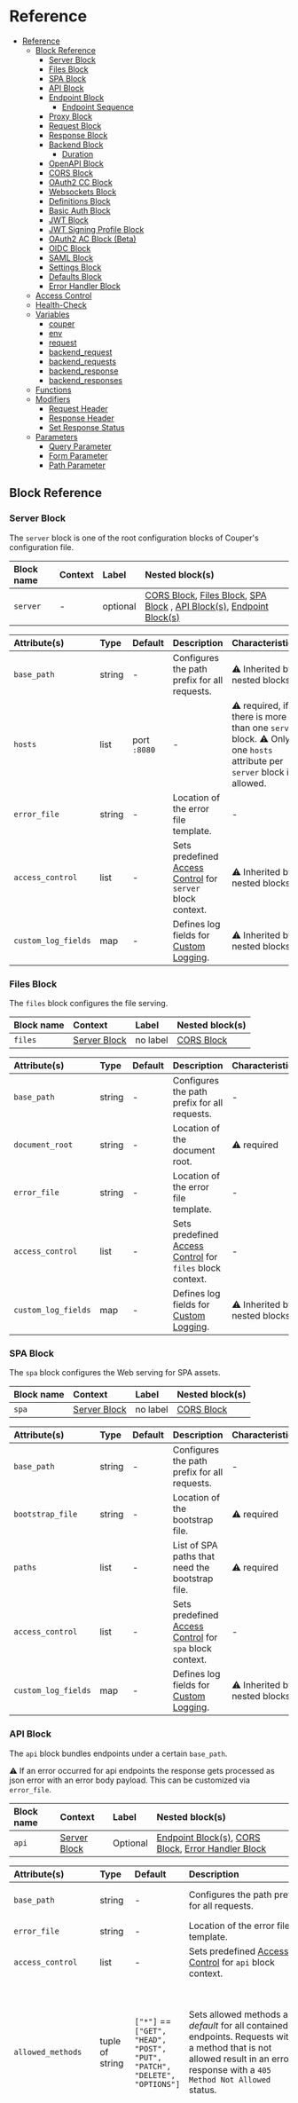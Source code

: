 # Reference

- [Reference](#reference)
  - [Block Reference](#block-reference)
    - [Server Block](#server-block)
    - [Files Block](#files-block)
    - [SPA Block](#spa-block)
    - [API Block](#api-block)
    - [Endpoint Block](#endpoint-block)
      - [Endpoint Sequence](#endpoint-sequence)
    - [Proxy Block](#proxy-block)
    - [Request Block](#request-block)
    - [Response Block](#response-block)
    - [Backend Block](#backend-block)
      - [Duration](#duration)
    - [OpenAPI Block](#openapi-block)
    - [CORS Block](#cors-block)
    - [OAuth2 CC Block](#oauth2-cc-block)
    - [Websockets Block](#websockets-block)
    - [Definitions Block](#definitions-block)
    - [Basic Auth Block](#basic-auth-block)
    - [JWT Block](#jwt-block)
    - [JWT Signing Profile Block](#jwt-signing-profile-block)
    - [OAuth2 AC Block (Beta)](#oauth2-ac-block-beta)
    - [OIDC Block](#oidc-block)
    - [SAML Block](#saml-block)
    - [Settings Block](#settings-block)
    - [Defaults Block](#defaults-block)
    - [Error Handler Block](#error-handler-block)
  - [Access Control](#access-control)
  - [Health-Check](#health-check)
  - [Variables](#variables)
    - [couper](#couper)
    - [env](#env)
    - [request](#request)
    - [backend_request](#backend_request)
    - [backend_requests](#backend_requests)
    - [backend_response](#backend_response)
    - [backend_responses](#backend_responses)
  - [Functions](#functions)
  - [Modifiers](#modifiers)
    - [Request Header](#request-header)
    - [Response Header](#response-header)
    - [Set Response Status](#set-response-status)
  - [Parameters](#parameters)
    - [Query Parameter](#query-parameter)
    - [Form Parameter](#form-parameter)
    - [Path Parameter](#path-parameter)

## Block Reference

### Server Block

The `server` block is one of the root configuration blocks of Couper's configuration file.

| Block name | Context | Label            | Nested block(s) |
| :--------- | :------ | :--------------- | :-------------- |
| `server`   | -       | optional | [CORS Block](#cors-block), [Files Block](#files-block), [SPA Block](#spa-block) , [API Block(s)](#api-block), [Endpoint Block(s)](#endpoint-block) |

| Attribute(s)     | Type   | Default      | Description | Characteristic(s) | Example |
| :--------------- | :----- | :----------- | :---------- | :---------------- | :------ |
| `base_path`      | string | -            | Configures the path prefix for all requests. | &#9888; Inherited by nested blocks. | `base_path = "/api"` |
| `hosts`          | list   | port `:8080` | - | &#9888; required, if there is more than one `server` block. &#9888; Only one `hosts` attribute per `server` block is allowed. | `hosts = ["example.com", "localhost:9090"]` |
| `error_file`     | string | -            | Location of the error file template. | - | `error_file = "./my_error_page.html"` |
| `access_control` | list   | -            | Sets predefined [Access Control](#access-control) for `server` block context. | &#9888; Inherited by nested blocks. | `access_control = ["foo"]` |
| `custom_log_fields` | map | -            | Defines log fields for [Custom Logging](LOGS.md#custom-logging). | &#9888; Inherited by nested blocks. | - |

### Files Block

The `files` block configures the file serving.

| Block name | Context                       | Label    | Nested block(s)           |
| :--------- | :---------------------------- | :------- | :------------------------ |
| `files`    | [Server Block](#server-block) | no label | [CORS Block](#cors-block) |

| Attribute(s)     | Type   | Default | Description | Characteristic(s) | Example |
| :--------------- | :----- | :------ | :---------- | :---------------- | :------ |
| `base_path`      | string | -       | Configures the path prefix for all requests. | - | `base_path = "/files"` |
| `document_root`  | string | -       | Location of the document root. | &#9888; required | `document_root = "./htdocs"` |
| `error_file`     | string | -       | Location of the error file template. | - | - |
| `access_control` | list   | -       | Sets predefined [Access Control](#access-control) for `files` block context. | - | `access_control = ["foo"]` |
| `custom_log_fields` | map | -       | Defines log fields for [Custom Logging](LOGS.md#custom-logging). | &#9888; Inherited by nested blocks. | - |

### SPA Block

The `spa` block configures the Web serving for SPA assets.

| Block name | Context                       | Label    | Nested block(s)           |
| :--------- | :---------------------------- | :------- | :------------------------ |
| `spa`      | [Server Block](#server-block) | no label | [CORS Block](#cors-block) |

| Attribute(s)     | Type   | Default | Description | Characteristic(s) | Example |
| :--------------- | :----- | :------ | :---------- | :---------------- | :------ |
| `base_path`      | string | -       | Configures the path prefix for all requests. | - | `base_path = "/assets"` |
| `bootstrap_file` | string | -       | Location of the bootstrap file. | &#9888; required | `bootstrap_file = "./htdocs/index.html"` |
| `paths`          | list   | -       | List of SPA paths that need the bootstrap file. | &#9888; required | `paths = ["/app/**"]` |
| `access_control` | list   | -       | Sets predefined [Access Control](#access-control) for `spa` block context. | - | `access_control = ["foo"]` |
| `custom_log_fields` | map | -       | Defines log fields for [Custom Logging](LOGS.md#custom-logging). | &#9888; Inherited by nested blocks. | - |

### API Block

The `api` block bundles endpoints under a certain `base_path`.

&#9888; If an error occurred for api endpoints the response gets processed
as json error with an error body payload. This can be customized via `error_file`.

|Block name|Context|Label|Nested block(s)|
| :-----------| :-----------| :-----------| :-----------|
|`api`|[Server Block](#server-block)|Optional| [Endpoint Block(s)](#endpoint-block), [CORS Block](#cors-block), [Error Handler Block](ERRORS.md#error_handler-specification) |

| Attribute(s) | Type |Default|Description|Characteristic(s)| Example|
| :------------------------------  | :--------------- | :--------------- | :--------------- | :--------------- | :--------------- |
|`base_path`|string|-|Configures the path prefix for all requests.|&#9888; Must be unique if multiple `api` blocks are defined.| `base_path = "/v1"`|
| `error_file` |string|-|Location of the error file template.|-|`error_file = "./my_error_body.json"`|
| `access_control` |list|-|Sets predefined [Access Control](#access-control) for `api` block context.|&#9888; Inherited by nested blocks.| `access_control = ["foo"]`|
| `allowed_methods` | tuple of string | `["*"]` == `["GET", "HEAD", "POST", "PUT", "PATCH", "DELETE", "OPTIONS"]` | Sets allowed methods as _default_ for all contained endpoints. Requests with a method that is not allowed result in an error response with a `405 Method Not Allowed` status. | The default value `*` can be combined with additional methods. Methods are matched case-insensitively. `Access-Control-Allow-Methods` is only sent in response to a [CORS](#cors-block) preflight request, if the method requested by `Access-Control-Request-Method` is an allowed method. | `allowed_methods = ["GET", "POST"]` or `allowed_methods = ["*", "BREW"]` |
| `beta_scope` |string or object|-|Scope value required to use this API (see [error type](ERRORS.md#error-types) `beta_insufficient_scope`).|If the value is a string, the same scope value applies to all request methods. If there are different scope values for different request methods, use an object with the request methods as keys and string values. Methods not specified in this object are not permitted (see [error type](ERRORS.md#error-types) `beta_operation_denied`). `"*"` is the key for "all other methods". A value `""` means "no (additional) scope required".| `beta_scope = "read"` or `beta_scope = { post = "write", "*" = "" }`|
| `custom_log_fields` | map | - | Defines log fields for [Custom Logging](LOGS.md#custom-logging). | &#9888; Inherited by nested blocks. | - |

### Endpoint Block

`endpoint` blocks define the entry points of Couper. The required _label_
defines the path suffix for the incoming client request. The `path` attribute
changes the path for the outgoing request (compare
[path mapping example](README.md#routing-path-mapping)). Each `endpoint` block must
produce an explicit or implicit client response.

| Block name | Context                                                | Label                                                                  | Nested block(s)                                                                                                                                                      |
|:-----------|:-------------------------------------------------------|:-----------------------------------------------------------------------|:---------------------------------------------------------------------------------------------------------------------------------------------------------------------|
| `endpoint` | [Server Block](#server-block), [API Block](#api-block) | &#9888; required, defines the path suffix for incoming client requests | [Proxy Block(s)](#proxy-block),  [Request Block(s)](#request-block), [Response Block](#response-block), [Error Handler Block](ERRORS.md#error_handler-specification) |

<!-- TODO: decide how to place "modifier" in the reference table - same for other block which allow modifiers -->

| Attribute(s)            | Type             | Default | Description                                                                                                       | Characteristic(s)                                                                                                                                                                                                                                                                                                                                                                                                                               | Example                                                              |
|:------------------------|:-----------------|:--------|:------------------------------------------------------------------------------------------------------------------|:------------------------------------------------------------------------------------------------------------------------------------------------------------------------------------------------------------------------------------------------------------------------------------------------------------------------------------------------------------------------------------------------------------------------------------------------|:---------------------------------------------------------------------|
| `request_body_limit`    | string           | `64MiB` | Configures the maximum buffer size while accessing `request.form_body` or `request.json_body` content.            | &#9888; Valid units are: `KiB, MiB, GiB`                                                                                                                                                                                                                                                                                                                                                                                                        | `request_body_limit = "200KiB"`                                      |
| `path`                  | string           | -       | Changeable part of the upstream URL. Changes the path suffix of the outgoing request.                             | -                                                                                                                                                                                                                                                                                                                                                                                                                                               | -                                                                    |
| `access_control`        | list             | -       | Sets predefined [Access Control](#access-control) for `endpoint` block context.                                   | -                                                                                                                                                                                                                                                                                                                                                                                                                                               | `access_control = ["foo"]`                                           |
| `allowed_methods`       | tuple of string  | `["*"]` == `["GET", "HEAD", "POST", "PUT", "PATCH", "DELETE", "OPTIONS"]` | Sets allowed methods _overriding_ a default set in the containing `api` block. Requests with a method that is not allowed result in an error response with a `405 Method Not Allowed` status. | The default value `*` can be combined with additional methods. Methods are matched case-insensitively. `Access-Control-Allow-Methods` is only sent in response to a [CORS](#cors-block) preflight request, if the method requested by `Access-Control-Request-Method` is an allowed method. | `allowed_methods = ["GET", "POST"]` or `allowed_methods = ["*", "BREW"]` |
| `beta_scope`            | string or object | -       | Scope value required to use this endpoint (see [error type](ERRORS.md#error-types) `beta_insufficient_scope`). | If the value is a string, the same scope value applies to all request methods. If there are different scope values for different request methods, use an object with the request methods as keys and string values. Methods not specified in this object are not permitted (see [error type](ERRORS.md#error-types) `beta_operation_denied`). `"*"` is the key for "all other methods". A value `""` means "no (additional) scope required". | `beta_scope = "read"` or `beta_scope = { post = "write", "*" = "" }` |
| `custom_log_fields`     | map              | -       | Defines log fields for [Custom Logging](LOGS.md#custom-logging).                                                  | &#9888; Inherited by nested blocks.                                                                                                                                                                                                                                                                                                                                                                                                             | -                                                                    |
| [Modifiers](#modifiers) | -                | -       | -                                                                                                                 | -                                                                                                                                                                                                                                                                                                                                                                                                                                               | -                                                                    |

#### Endpoint Sequence

If `request` and/or `proxy` block definitions are sequential based on their `backend_responses.*` variable references
at load-time they will be executed sequentially. Unexpected responses can be caught with [error handling](ERRORS.md#endpoint-related-error_handler).

### Proxy Block

The `proxy` block creates and executes a proxy request to a backend service.

&#9888; Multiple  `proxy` and [Request Block](#request-block)s are executed in parallel.
<!-- TODO: shorten label text in table below and find better explanation for backend, backend reference or url - same for request block-->

| Block name | Context                           | Label                                                                                                                                                                                                                                          | Nested block(s)                                                                                                                                                                                                                                |
|:-----------|:----------------------------------|:-----------------------------------------------------------------------------------------------------------------------------------------------------------------------------------------------------------------------------------------------|:-----------------------------------------------------------------------------------------------------------------------------------------------------------------------------------------------------------------------------------------------|
| `proxy`    | [Endpoint Block](#endpoint-block) | &#9888; A `proxy` block or [Request Block](#request-block) w/o a label has an implicit label `"default"`. Only **one** `proxy` block or [Request Block](#request-block) w/ label `"default"` per [Endpoint Block](#endpoint-block) is allowed. | [Backend Block](#backend-block) (&#9888; required, if no [Backend Block](#backend-block) reference is defined or no `url` attribute is set.), [Websockets Block](#websockets-block) (&#9888; Either websockets attribute or block is allowed.) |

| Attribute(s)            | Type           | Default | Description                                                                                                                                                                                                                                                      | Characteristic(s)                                                                      | Example             |
|:------------------------|:---------------|:--------|:-----------------------------------------------------------------------------------------------------------------------------------------------------------------------------------------------------------------------------------------------------------------|:---------------------------------------------------------------------------------------|:--------------------|
| `backend`               | string         | -       | [Backend Block](#backend-block) reference, defined in [Definitions Block](#definitions-block)                                                                                                                                                                    | &#9888; required, if no [Backend Block](#backend-block) or `url` attribute is defined. | `backend = "foo"`   |
| `expected_status`       | list of number | -       | If defined, the response status code will be verified against this list of codes. If the status-code is unexpected an [`unexpected_status` error](ERRORS.md#error-types) can be handled with an [`error_handler`](ERRORS.md#endpoint-related-error_handler). | -                                                                                      | -                   |
| `url`                   | string         | -       | If defined, the host part of the URL must be the same as the `origin` attribute of the [Backend Block](#backend-block) (if defined).                                                                                                                             | -                                                                                      | -                   |
| `websockets`            | bool           | false   | Allows support for websockets. This attribute is only allowed in the 'default' `proxy` block. Other `proxy` blocks, [Request Blocks](#request-block) or [Response Blocks](#response-block) are not allowed in the current [Endpoint Block](#endpoint-block).     | &#9888; Either websockets attribute or block is allowed.                               | `websockets = true` |
| [Modifiers](#modifiers) | -              | -       | -                                                                                                                                                                                                                                                                | -                                                                                      | -                   |

### Request Block

The `request` block creates and executes a request to a backend service.

&#9888; Multiple [Proxy](#proxy-block) and `request` blocks are executed in parallel.

| Block name | Context                           | Label                                                                                                                                                                                                                                                                      | Nested block(s)                                                                                                             |
|:-----------|:----------------------------------|:---------------------------------------------------------------------------------------------------------------------------------------------------------------------------------------------------------------------------------------------------------------------------|:----------------------------------------------------------------------------------------------------------------------------|
| `request`  | [Endpoint Block](#endpoint-block) | &#9888; A [Proxy Block](#proxy-block) or [Request Block](#request-block) w/o a label has an implicit label `"default"`. Only **one** [Proxy Block](#proxy-block) or [Request Block](#request-block) w/ label `"default"` per [Endpoint Block](#endpoint-block) is allowed. | [Backend Block](#backend-block) (&#9888; required, if no `backend` block reference is defined or no `url` attribute is set. |

<!-- TODO: add available http methods -->

| Attribute(s)      | Type                                  | Default | Description                                                                                                                                                                                                                                                                                      | Characteristic(s)                                                                                                                                                                      | Example           |
|:------------------|:--------------------------------------|:--------|:-------------------------------------------------------------------------------------------------------------------------------------------------------------------------------------------------------------------------------------------------------------------------------------------------|:---------------------------------------------------------------------------------------------------------------------------------------------------------------------------------------|:------------------|
| `backend`         | string                                | -       | `backend` block reference, defined in [Definitions Block](#definitions-block)                                                                                                                                                                                                                    | &#9888; required, if no [Backend Block](#backend-block) is defined.                                                                                                                    | `backend = "foo"` |
| `body`            | string                                | -       | -                                                                                                                                                                                                                                                                                                | Creates implicit default `Content-Type: text/plain` header field.                                                                                                                      | -                 |
| `expected_status` | list of number                        | -       | If defined, the response status code will be verified against this list of codes. If the status-code is unexpected an [`unexpected_status` error](ERRORS.md#error-types) can be handled with an [`error_handler`](ERRORS.md#endpoint-related-error_handler).                                 | -                                                                                                                                                                                      | -                 |
| `form_body`       | map                                   | -       | -                                                                                                                                                                                                                                                                                                | Creates implicit default `Content-Type: application/x-www-form-urlencoded` header field.                                                                                               | -                 |
| `headers`         | map                                   | -       | -                                                                                                                                                                                                                                                                                                | Same as `set_request_headers` in [Request Header](#request-header).                                                                                                                    | -                 |
| `json_body`       | null, bool, number, string, map, list | -       | -                                                                                                                                                                                                                                                                                                | Creates implicit default `Content-Type: text/plain` header field.                                                                                                                      | -                 |
| `method`          | string                                | `GET`   | -                                                                                                                                                                                                                                                                                                | -                                                                                                                                                                                      | -                 |
| `query_params`    | -                                     | -       | -                                                                                                                                                                                                                                                                                                | Same as `set_query_params` in [Query Parameter](#query-parameter).                                                                                                                     | -                 |
| `url`             | string                                | -       | -                                                                                                                                                                                                                                                                                                | If defined, the host part of the URL must be the same as the `origin` attribute of the used [Backend Block](#backend-block) or [Backend Block Reference](#backend-block) (if defined). | -                 |

### Response Block

The `response` block creates and sends a client response.

|Block name|Context|Label|Nested block(s)|
| :-----------| :-----------| :-----------| :-----------|
|`response`|[Endpoint Block](#endpoint-block)|no label|-|

| Attribute(s) | Type |Default|Description|Characteristic(s)| Example|
| :------------------------------ | :--------------- | :--------------- | :--------------- | :--------------- | :--------------- |
| `body`         | string|-|-|Creates implicit default `Content-Type: text/plain` header field.|-|
| `json_body`    | null, bool, number, string, map, list|-|-|Creates implicit default `Content-Type: application/json` header field.|-|
| `status`       | integer|`200`|HTTP status code.|-|-|
| `headers`      |map|-|Same as `set_response_headers` in [Request Header](#response-header).                  |-|-|

### Backend Block

The `backend` block defines the connection to a local/remote backend service.

&#9888; Backends can be defined in the [Definitions Block](#definitions-block) and referenced by _label_.

|Block name|Context|Label|Nested block(s)|
| :----------| :-----------| :-----------| :-----------|
|`backend`| [Definitions Block](#definitions-block), [Proxy Block](#proxy-block), [Request Block](#request-block), [OAuth2 CC Block](#oauth2-block), [JWT Block](#jwt-block), [OAuth2 AC Block (beta)](#beta-oauth2-block), [OIDC Block](#oidc-block)| &#9888; required, when defined in [Definitions Block](#definitions-block)| [OpenAPI Block](#openapi-block), [OAuth2 CC Block](#oauth2-block)|

| Attribute(s) | Type |Default|Description|Characteristic(s)| Example|
| :------------------------------ | :--------------- | :--------------- | :--------------- | :--------------- | :--------------- |
| `basic_auth`                    | string|-|Basic auth for the upstream request. | format is `username:password`|-|
| `custom_log_fields`             | map                 | -             | Defines log fields for [Custom Logging](LOGS.md#custom-logging). | - | - |
| `hostname`                      | string |-|Value of the HTTP host header field for the origin request. |Since `hostname` replaces the request host the value will also be used for a server identity check during a TLS handshake with the origin.|-|
| `origin`                        |string|-|URL to connect to for backend requests.|&#9888; required.  &#9888; Must start with the scheme `http://...`.|-|
| `path`                          | string|-|Changeable part of upstream URL.|-|-|
| `path_prefix`                   | string|-|Prefixes all backend request paths with the given prefix|-|-|
| `connect_timeout`                | [duration](#duration) | `10s`      | The total timeout for dialing and connect to the origin.   |-                                   |-|
| `disable_certificate_validation` | bool               | `false`       | Disables the peer certificate validation.                                              |      - |-|
| `disable_connection_reuse`       | bool               | `false`        | Disables reusage of connections to the origin.                                          |    -  |-|
| `http2`                          | bool               | `false`         | Enables the HTTP2 support.                                                               | -    |-|
| `max_connections`                | integer                | `0` (unlimited) | The maximum number of concurrent connections in any state (_active_ or _idle_) to the origin. |-|-|
| `proxy`                          | string             | -| A proxy URL for the related origin request.      |-   | `http://SERVER-IP_OR_NAME:PORT`|
| `timeout`                        | [duration](#duration) | `300s`          | The total deadline duration a backend request has for write and read/pipe.               |-     |-|
| `ttfb_timeout`                   | [duration](#duration) | `60s`           | The duration from writing the full request to the origin and receiving the answer.        |-    |-|
| [Modifiers](#modifiers)           |- |-|All [Modifiers](#modifiers)|-|-|

#### Duration

| Duration units | Description  |
| :------------- | :----------- |
| `ns`           | nanoseconds  |
| `us` (or `µs`) | microseconds |
| `ms`           | milliseconds |
| `s`            | seconds      |
| `m`            | minutes      |
| `h`            | hours        |

### OpenAPI Block

The `openapi` block configures the backends proxy behavior to validate outgoing
and incoming requests to and from the origin. Preventing the origin from invalid
requests, and the Couper client from invalid answers. An example can be found
[here](https://github.com/avenga/couper-examples/blob/master/backend-validation/README.md).
To do so Couper uses the [OpenAPI 3 standard](https://www.openapis.org/) to load
the definitions from a given document defined with the `file` attribute.

&#9888; While ignoring request violations an invalid method or path would
lead to a non-matching _route_ which is still required for response validations.
In this case the response validation will fail if not ignored too.

|Block name|Context|Label|Nested block(s)|
| :-----------| :-----------| :-----------| :-----------|
|`openapi`| [Backend Block](#backend-block)|-|-|

| Attribute(s) | Type |Default|Description|Characteristic(s)| Example|
| :------------------------------ | :--------------- | :--------------- | :--------------- | :--------------- | :--------------- |
| `file`                       |string|-|OpenAPI yaml definition file.|&#9888; required|`file = "openapi.yaml"`|
| `ignore_request_violations`  |bool|`false`|Log request validation results, skip error handling. |-|-|
| `ignore_response_violations` |bool|`false`|Log response validation results, skip error handling.|-|-|

### CORS Block

The `cors` block configures the CORS (Cross-Origin Resource Sharing) behavior in Couper.

<!--TODO: check if this information is correct -->
&#9888; Overrides the CORS behavior of the parent block.

|Block name|Context|Label|Nested block(s)|
| :-----------| :-----------| :-----------| :-----------|
|`cors`|[Server Block](#server-block), [Files Block](#files-block), [SPA Block](#spa-block), [API Block](#api-block).  |no label|-|

| Attribute(s) | Type |Default|Description|Characteristic(s)| Example|
| :------------------------------ | :--------------- | :--------------- | :--------------- | :--------------- | :--------------- |
| `allowed_origins`   | list|-|A list of allowed origin(s).|Can be either of: a string with a single specific origin, `"*"` (all origins are allowed) or an array of specific origins | `allowed_origins = ["https://www.example.com", "https://www.another.host.org"]`|
| `allow_credentials` |bool|`false`| Set to `true` if the response can be shared with credentialed requests (containing `Cookie` or `Authorization` HTTP header fields).|-|-|
| `disable`           | bool|`false`|Set to `true` to disable the inheritance of CORS from the [Server Block](#server-block) in [Files Block](#files-block), [SPA Block](#spa-block) and [API Block](#api-block) contexts.|-|-|
| `max_age`           |[duration](#duration)|-|Indicates the time the information provided by the `Access-Control-Allow-Methods` and `Access-Control-Allow-Headers` response HTTP header fields.|&#9888; Can be cached|`max_age = "1h"`|

**Note:** `Access-Control-Allow-Methods` is only sent in response to a CORS preflight request, if the method requested by `Access-Control-Request-Method` is an allowed method (see the `allowed_method` attribute for [`api`](#api-block) or [`endpoint`](#endpoint-block) blocks).

<a id="oauth2-block"></a>
### OAuth2 CC Block

The `oauth2` block in the [Backend Block](#backend-block) context configures the OAuth2 Client Credentials flow to request a bearer token for the backend request.

|Block name|Context|Label|Nested block(s)|
| :-----------| :-----------| :-----------| :-----------|
|`oauth2`|[Backend Block](#backend-block)|no label|[Backend Block](#backend-block)|

| Attribute(s) | Type |Default|Description|Characteristic(s)| Example|
| :------------------------------ | :--------------- | :--------------- | :--------------- | :--------------- | :--------------- |
| `backend`                       |string|-|[Backend Block Reference](#backend-block)|-|-|
| `grant_type`                    |string|-|-|&#9888; required, to be set to: `client_credentials`|`grant_type = "client_credentials"`|
| `token_endpoint`   |string|-|URL of the token endpoint at the authorization server.|&#9888; required|-|
| `client_id`|  string|-|The client identifier.|&#9888; required|-|
| `client_secret` |string|-|The client password.|&#9888; required.|-|
| `retries` |integer|`1` | The number of retries to get the token and resource, if the resource-request responds with `401 Unauthorized` HTTP status code.|-|-|
| `token_endpoint_auth_method` |string|`client_secret_basic`|Defines the method to authenticate the client at the token endpoint.|If set to `client_secret_post`, the client credentials are transported in the request body. If set to `client_secret_basic`, the client credentials are transported via Basic Authentication.|-|
| `scope`                      |string|-|  A space separated list of requested scopes for the access token.|-| `scope = "read write"` |

The HTTP header field `Accept: application/json` is automatically added to the token request. This can be modified with [request header modifiers](#request-header) in a [backend block](#backend-block).

### Websockets Block

The `websockets` block activates support for websocket connections in Couper.

| Block name | Context | Label            | Nested block(s) |
| :--------- | :------ | :--------------- | :-------------- |
| `websockets` | [Proxy Block](#proxy-block) | no label | - |

| Attribute(s) | Type | Default | Description | Characteristic(s) | Example |
| :----------- | :--- | :------ | :---------- | :---------------- | :------ |
| `timeout` | [duration](#duration) | - | The total deadline duration a websocket connection has to exists. | - | `timeout = 600s` |
| `set_request_headers` | - | - | - | Same as `set_request_headers` in [Request Header](#request-header). | - |

### Definitions Block

Use the `definitions` block to define configurations you want to reuse.

&#9888; [Access Control](#access-control) is **always** defined in the `definitions` block.

|Block name|Context|Label|Nested block(s)|
| :-----------| :-----------| :-----------| :-----------|
|`definitions`|-|no label|[Backend Block(s)](#backend-block), [Basic Auth Block(s)](#basic-auth-block), [JWT Block(s)](#jwt-block), [JWT Signing Profile Block(s)](#jwt-signing-profile-block), [SAML Block(s)](#saml-block), [OAuth2 AC Block(s)](#beta-oauth2-block), [OIDC Block(s)](#oidc-block)|

<!-- TODO: add link to (still missing) example -->

### Basic Auth Block

The  `basic_auth` block lets you configure basic auth for your gateway. Like all
[Access Control](#access-control) types, the `basic_auth` block is defined in the
[Definitions Block](#definitions-block) and can be referenced in all configuration
blocks by its required _label_.

&#9888; If both `user`/`password` and `htpasswd_file` are configured, the incoming
credentials from the `Authorization` request HTTP header field are checked against
`user`/`password` if the user matches, and against the data in the file referenced
by `htpasswd_file` otherwise.

| Block name   | Context | Label | Nested block(s) |
| :----------- | :------ | :---- | :-------------- |
| `basic_auth` | [Definitions Block](#definitions-block) | &#9888; required | [Error Handler Block](ERRORS.md#error_handler-specification) |

| Attribute(s)    | Type   | Default | Description | Characteristic(s) | Example |
| :-------------- | :----- | :------ | :---------- | :---------------- | :------ |
| `user`          | string | `""`    | The user name. | - | - |
| `password`      | string | `""`    | The corresponding password. | - | - |
| `htpasswd_file` | string | `""`    | The htpasswd file. | Couper uses [Apache's httpasswd](https://httpd.apache.org/docs/current/programs/htpasswd.html) file format. `apr1`, `md5` and `bcrypt` password encryptions are supported. The file is loaded once at startup. Restart Couper after you have changed it. | - |
| `realm`         | string | `""`    | The realm to be sent in a `WWW-Authenticate` response HTTP header field. | - | - |
| `custom_log_fields` | map | - | Defines log fields for [Custom Logging](LOGS.md#custom-logging). | &#9888; Inherited by nested blocks. | - |

The `user` is accessable via `request.context.<label>.user` for successfully authenticated requests.

### JWT Block

The `jwt` block lets you configure JSON Web Token access control for your gateway.
Like all [Access Control](#access-control) types, the `jwt` block is defined in
the [Definitions Block](#definitions-block) and can be referenced in all configuration blocks by its
required _label_.

Since responses from endpoints protected by JWT access controls are not publicly cacheable, a `Cache-Control: private` header field is added to the response, unless this feature is disabled with `disable_private_caching = true`.

|Block name|Context|Label|Nested block(s)|
| :-----------| :-----------| :-----------| :-----------|
| `jwt`| [Definitions Block](#definitions-block)| &#9888; required | [JWKS `backend`](#backend-block), [Error Handler Block](ERRORS.md#error_handler-specification) |

| Attribute(s) | Type |Default|Description|Characteristic(s)| Example|
| :-------- | :--------------- | :--------------- | :--------------- | :--------------- | :--------------- |
| `cookie`  |string|-|Read token value from a cookie.|cannot be used together with `header` or `token_value` |`cookie = "AccessToken"`|
| `custom_log_fields` | map | - | Defines log fields for [Custom Logging](LOGS.md#custom-logging). | &#9888; Inherited by nested blocks. | - |
| `header`          |string|-|Read token value from a request header field.|&#9888; Implies `Bearer` if `Authorization` (case-insensitive) is used, otherwise any other header name can be used. Cannot be used together with `cookie` or `token_value`.|`header = "Authorization"` |
| `token_value` | string | - | expression to obtain the token | cannot be used together with `cookie` or `header` | `token_value = request.form_body.token[0]`|
| `key`           |string|-|Public key (in PEM format) for `RS*` and `ES*` variants or the secret for `HS*` algorithm.|-|-|
| `key_file`          |string|-|Optional file reference instead of `key` usage.|-|-|
| `signature_algorithm`           |string|-|-|Valid values: `RS256` `RS384` `RS512` `HS256` `HS384` `HS512` `ES256` `ES384` `ES512`|-|
| `claims`               |object|-|Object with claims that must be given for a valid token (equals comparison with JWT payload).| The claim values are evaluated per request. | `claims = { pid = request.path_params.pid }` |
| `required_claims`      |string|-|List of claim names that must be given for a valid token |-|`required_claims = ["roles"]`|
| `beta_scope_claim` |string|-|name of claim specifying the scope of token|The claim value must either be a string containing a space-separated list of scope values or a list of string scope values|`beta_scope_claim = "scope"`|
| `beta_scope_map` |map|-| mapping of scope values to additional scope values | Maps values from `beta_scope_claim` and those created from `beta_roles_map`. The map is called recursively. |`beta_scope_map = { sc1 = ["sc3", "sc4"], sc2 = ["sc5"] }`|
| `beta_roles_claim` |string|-|name of claim specifying the roles of the user represented by the token|The claim value must either be a string containing a space-separated list of role values or a list of string role values|`beta_roles_claim = "roles"`|
| `beta_roles_map` |map|-| mapping of roles to scope values | Non-mapped roles can be assigned with `*` to specific claims. |`beta_roles_map = { role1 = ["scope1", "scope2"], role2 = ["scope3"], "*" = ["public"] }`|
| `jwks_url` | string | - | URI pointing to a set of [JSON Web Keys (RFC 7517)](https://datatracker.ietf.org/doc/html/rfc7517) | - | `jwks_url = "http://identityprovider:8080/jwks.json"` |
| `jwks_ttl` | [duration](#duration) | `"1h"` | Time period the JWK set stays valid and may be cached. | - | `jwks_ttl = "1800s"` |
| `backend`  | string| - | [backend reference](#backend-block) for enhancing JWKS requests| - | `backend = "jwks_backend"` |
| `disable_private_caching` | bool | `false` | If set to `true`, Couper does not add the `private` directive to the `Cache-Control` HTTP header field value. | - | - |

The attributes `header`, `cookie` and `token_value` are mutually exclusive.
If all three attributes are missing, `header = "Authorization"` will be implied, i.e. the token will be read from the incoming `Authorization` header.

If the key to verify the signatures of tokens does not change over time, it should be specified via either `key` or `key_file` (together with `signature_algorithm`).
Otherwise, a JSON web key set should be referenced via `jwks_url`; in this case, the tokens need a `kid` header.

A JWT access control configured by this block can extract scope values from

- the value of the claim specified by `beta_scope_claim` and
- the result of mapping the value of the claim specified by `beta_roles_claim` using the `beta_roles_map`.

The `jwt` block may also be referenced by the [`jwt_sign()` function](#functions), if it has a `signing_ttl` defined. For `HS*` algorithms the signing key is taken from `key`/`key_file`, for `RS*` and `ES*` algorithms, `signing_key` or `signing_key_file` have to be specified.

*Note:* A `jwt` block with `signing_ttl` cannot have the same label as a `jwt_signing_profile` block.

| Attribute(s) | Type |Default|Description|Characteristic(s)| Example|
| :-------- | :--------------- | :--------------- | :--------------- | :--------------- | :--------------- |
| `signing_key`       |string|-|Private key (in PEM format) for `RS*` and `ES*` variants.|-|-|
| `signing_key_file`  |string|-|Optional file reference instead of `signing_key` usage.|-|-|
| `signing_ttl`       |[duration](#duration)|-|The token's time-to-live (creates the `exp` claim).|-|-|

### JWT Signing Profile Block

The `jwt_signing_profile` block lets you configure a JSON Web Token signing
profile for your gateway. It is referenced in the [`jwt_sign()` function](#functions)
by its required _label_.

An example can be found
[here](https://github.com/avenga/couper-examples/blob/master/creating-jwt/README.md).

|Block name|Context|Label|Nested block(s)|
| :-----------| :-----------| :-----------| :-----------|
|`jwt_signing_profile`| [Definitions Block](#definitions-block)| &#9888; required |-|

| Attribute(s) | Type |Default|Description|Characteristic(s)| Example|
| :------------------------------ | :--------------- | :--------------- | :--------------- | :--------------- | :--------------- |
| `key`  |string|-|Private key (in PEM format) for `RS*` and `ES*` variants or the secret for `HS*` algorithm.|-|-|
| `key_file`  |string|-|Optional file reference instead of `key` usage.|-|-|
| `signature_algorithm`|-|-|-|&#9888; required. Valid values: `RS256` `RS384` `RS512` `HS256` `HS384` `HS512` `ES256` `ES384` `ES512`|-|
| `ttl`  |[duration](#duration)|-|The token's time-to-live (creates the `exp` claim).|-|-|
| `claims` |object|-|Default claims for the JWT payload.| The claim values are evaluated per request. |`claims = { iss = "https://the-issuer.com" }`|
| `headers` | object | - | Additional header fields for the JWT. | `alg` and `typ` cannot be set. | `headers = { kid = "my-key-id" }` |

<a id="beta-oauth2-block"></a>
### OAuth2 AC Block (Beta)

The `beta_oauth2` block lets you configure the `oauth2_authorization_url()` [function](#functions) and an access
control for an OAuth2 **Authorization Code Grant Flow** redirect endpoint.
Like all [Access Control](#access-control) types, the `beta_oauth2` block is defined in the [Definitions Block](#definitions-block) and can be referenced in all configuration blocks by its required _label_.

|Block name|Context|Label|Nested block(s)|
| :-----------| :-----------| :-----------| :-----------|
|`beta_oauth2`| [Definitions Block](#definitions-block)| &#9888; required | [Backend Block](#backend-block), [Error Handler Block(s)](ERRORS.md#error_handler-specification) |

| Attribute(s) | Type |Default|Description|Characteristic(s)| Example|
| :------------------------------ | :--------------- | :--------------- | :--------------- | :--------------- | :--------------- |
| `backend`                       |string|-|[Backend Block Reference](#backend-block)| &#9888; Do not disable the peer certificate validation with `disable_certificate_validation = true`! |-|
| `authorization_endpoint` | string |-| The authorization server endpoint URL used for authorization. |&#9888; required|-|
| `token_endpoint` | string |-| The authorization server endpoint URL used for requesting the token. |&#9888; required|-|
| `token_endpoint_auth_method` |string|`client_secret_basic`|Defines the method to authenticate the client at the token endpoint.|If set to `client_secret_post`, the client credentials are transported in the request body. If set to `client_secret_basic`, the client credentials are transported via Basic Authentication.|-|
| `redirect_uri` | string |-| The Couper endpoint for receiving the authorization code. |&#9888; required. Relative URL references are resolved against the origin of the current request URL. The origin can be changed with the [`accept_forwarded_url`](#settings-block) attribute if Couper is running behind a proxy. |-|
| `grant_type` |string|-| The grant type. |&#9888; required, to be set to: `authorization_code`|`grant_type = "authorization_code"`|
| `client_id`|  string|-|The client identifier.|&#9888; required|-|
| `client_secret` |string|-|The client password.|&#9888; required.|-|
| `scope` |string|-| A space separated list of requested scopes for the access token.| - | `scope = "read write"` |
| `verifier_method` | string | - | The method to verify the integrity of the authorization code flow | &#9888; required, available values: `ccm_s256` (`code_challenge` parameter with `code_challenge_method` `S256`), `state` (`state` parameter) | `verifier_method = "ccm_s256"` |
| `verifier_value` | string or expression | - | The value of the (unhashed) verifier. | &#9888; required; e.g. using cookie value created with [`oauth2_verifier()` function](#functions) | `verifier_value = request.cookies.verifier` |
| `custom_log_fields` | map | - | Defines log fields for [Custom Logging](LOGS.md#custom-logging). | &#9888; Inherited by nested blocks. | - |

If the authorization server supports the `code_challenge_method` `S256` (a.k.a. PKCE, see RFC 7636), we recommend `verifier_method = "ccm_s256"`.

The HTTP header field `Accept: application/json` is automatically added to the token request. This can be modified with [request header modifiers](#request-header) in a [backend block](#backend-block).

### OIDC Block

The `oidc` block lets you configure the `oauth2_authorization_url()` [function](#functions) and an access
control for an OIDC **Authorization Code Grant Flow** redirect endpoint.
Like all [Access Control](#access-control) types, the `oidc` block is defined in the [Definitions Block](#definitions-block) and can be referenced in all configuration blocks by its required _label_.

|Block name|Context|Label|Nested block(s)|
| :-----------| :-----------| :-----------| :-----------|
|`oidc`| [Definitions Block](#definitions-block)| &#9888; required | [Backend Block](#backend-block), [Error Handler Block(s)](ERRORS.md#error_handler-specification) |

| Attribute(s) | Type |Default|Description|Characteristic(s)| Example|
| :------------------------------ | :--------------- | :--------------- | :--------------- | :--------------- | :--------------- |
| `backend`                       |string|-|[Backend Block Reference](#backend-block)| &#9888; Do not disable the peer certificate validation with `disable_certificate_validation = true`! |-|
| `configuration_url` | string |-| The OpenID configuration URL. |&#9888; required|-|
| `configuration_ttl` | [duration](#duration) | `1h` | The duration to cache the OpenID configuration located at `configuration_url`. | - | `configuration_ttl = "1d"` |
| `token_endpoint_auth_method` |string|`client_secret_basic`|Defines the method to authenticate the client at the token endpoint.|If set to `client_secret_post`, the client credentials are transported in the request body. If set to `client_secret_basic`, the client credentials are transported via Basic Authentication.|-|
| `redirect_uri` | string |-| The Couper endpoint for receiving the authorization code. |&#9888; required. Relative URL references are resolved against the origin of the current request URL. The origin can be changed with the [`accept_forwarded_url`](#settings-block) attribute if Couper is running behind a proxy. |-|
| `client_id`|  string|-|The client identifier.|&#9888; required|-|
| `client_secret` |string|-|The client password.|&#9888; required.|-|
| `scope` |string|-| A space separated list of requested scopes for the access token.|`openid` is automatically added.| `scope = "profile read"` |
| `verifier_method` | string | - | The method to verify the integrity of the authorization code flow | available values: `ccm_s256` (`code_challenge` parameter with `code_challenge_method` `S256`), `nonce` (`nonce` parameter) | `verifier_method = "nonce"` |
| `verifier_value` | string or expression | - | The value of the (unhashed) verifier. | &#9888; required; e.g. using cookie value created with [`oauth2_verifier()` function](#functions) | `verifier_value = request.cookies.verifier` |
| `custom_log_fields` | map | - | Defines log fields for [Custom Logging](LOGS.md#custom-logging). | &#9888; Inherited by nested blocks. | - |

If the OpenID server supports the `code_challenge_method` `S256` the default value for `verifier_method`is `ccm_s256`, `nonce` otherwise.

The HTTP header field `Accept: application/json` is automatically added to the token request. This can be modified with [request header modifiers](#request-header) in a [backend block](#backend-block).

### SAML Block

The `saml` block lets you configure the `saml_sso_url()` [function](#functions) and an access
control for a SAML Assertion Consumer Service (ACS) endpoint.
Like all [Access Control](#access-control) types, the `saml` block is defined in
the [Definitions Block](#definitions-block) and can be referenced in all configuration blocks by its
required _label_.

|Block name|Context|Label|Nested block(s)|
| :--------| :-----------| :-----------| :-----------|
|`saml`| [Definitions Block](#definitions-block)| &#9888; required | [Error Handler Block](ERRORS.md#error_handler-specification) |

| Attribute(s)        | Type | Default | Description | Characteristic(s) | Example |
| :------------------------------ | :--------------- | :--------------- | :--------------- | :--------------- | :--------------- |
| `idp_metadata_file` | string | - | File reference to the Identity Provider metadata XML file. | &#9888; required | - |
| `sp_acs_url`        | string | - | The URL of the Service Provider's ACS endpoint. | &#9888; required. Relative URL references are resolved against the origin of the current request URL. The origin can be changed with the [`accept_forwarded_url`](#settings-block) attribute if Couper is running behind a proxy. | - |
| `sp_entity_id`      | string | - | The Service Provider's entity ID. |&#9888; required | - |
| `array_attributes`  | string | `[]` | A list of assertion attributes that may have several values. | Results in at least an empty array in `request.context.<label>.attributes.<name>` | `array_attributes = ["memberOf"]` |
| `custom_log_fields` | map | - | Defines log fields for [Custom Logging](LOGS.md#custom-logging). | &#9888; Inherited by nested blocks. | - |

Some information from the assertion consumed at the ACS endpoint is provided in the context at `request.context.<label>`:

- the `NameID` of the assertion's `Subject` (`request.context.<label>.sub`)
- the session expiry date `SessionNotOnOrAfter` (as UNIX timestamp: `request.context.<label>.exp`)
- the attributes (`request.context.<label>.attributes.<name>`)

### Settings Block

The `settings` block lets you configure the more basic and global behavior of your
gateway instance.

| Context | Label    | Nested block(s) |
| :------ | :------- | :-------------- |
| -       | no label | -               |

| Attribute(s)                    | Type   | Default             | Description | Characteristic(s) | Example |
|:--------------------------------| :----- | :------------------ | :---------- | :---------------- | :------ |
| `accept_forwarded_url`          | list   | `[]`                | Which `X-Forwarded-*` request headers should be accepted to change the [request variables](#request) `url`, `origin`, `protocol`, `host`, `port`. Valid values: `proto`, `host`, `port`. The port in `X-Forwarded-Port` takes precedence over a port in `X-Forwarded-Host`. | Affects relative url values for [`sp_acs_url`](#saml-block) attribute and `redirect_uri` attribute within [beta_oauth2](#beta-oauth2-block) & [oidc](#oidc-block). | `["proto","host","port"]` |
| `default_port`                  | number | `8080`              | Port which will be used if not explicitly specified per host within the [`hosts`](#server-block) list. |-|-|
| `health_path`                   | string | `/healthz`          | Health path which is available for all configured server and ports. |-|-|
| `https_dev_proxy`               | list   | `[]`                | List of tls port mappings to define the tls listen port and the target one. A self-signed certificate will be generated on the fly based on given hostname. | Certificates will be hold in memory and are generated once. | `["443:8080", "8443:8080"]` |
| `log_format`                    | string | `common`            | Switch for tab/field based colored view or json log lines. |-|-|
| `log_level`                     | string | `info`              | Set the log-level to one of: `info`, `panic`, `fatal`, `error`, `warn`, `debug`, `trace`. |-|-|
| `log_pretty`                    | bool   | `false`             | Global option for `json` log format which pretty prints with basic key coloring. |-|-|
| `no_proxy_from_env`             | bool   | `false`             | Disables the connect hop to configured [proxy via environment](https://godoc.org/golang.org/x/net/http/httpproxy). |-|-|
| `request_id_accept_from_header` | string |  `""`               | Name of a client request HTTP header field that transports the `request.id` which Couper takes for logging and transport to the backend (if configured). |-| `X-UID` |
| `request_id_backend_header`     | string | `Couper-Request-ID` | Name of a HTTP header field which Couper uses to transport the `request.id` to the backend. |-|-|
| `request_id_client_header`      | string | `Couper-Request-ID` | Name of a HTTP header field which Couper uses to transport the `request.id` to the client. |-|-|
| `request_id_format`             | string | `common`            | If set to `uuid4` a rfc4122 uuid is used for `request.id` and related log fields. |-|-|
| `secure_cookies`                | string | `""`                | If set to `"strip"`, the `Secure` flag is removed from all `Set-Cookie` HTTP header fields. |-|-|
| `xfh`                           | bool   | `false`             | Option to use the `X-Forwarded-Host` header as the request host.  | - | - |
| `beta_metrics`                  | bool   | `false`             | Option to enable the Prometheus [metrics](METRICS.md) exporter. | - | - |
| `beta_metrics_port`             | number | `9090`              | Prometheus exporter listen port. | - | - |
| `beta_service_name`             | string | `couper`            | The service name which applies to the `service_name` metric labels. | - | - |
| `ca_file`                       | string | `""`                | Option for adding the given PEM encoded ca-certificate to the existing system certificate pool for all outgoing connections. |-|-|

### Defaults Block

The `defaults` block lets you define default values.

| Block name  |Context|Label|Nested block(s)|
| :-----------| :-----------| :-----------| :-----------|
| `defaults`  | -| -| -|

| Attribute(s) | Type |Default|Description|Characteristic(s)| Example|
| :------------------------------ | :--------------- | :--------------- | :--------------- | :--------------- | :--------------- |
| `environment_variables` | map | – | One or more environment variable assigments|-|`environment_variables = {ORIGIN = "https://httpbin.org" ...}`|

Examples:

- [`environment_variables`](https://github.com/avenga/couper-examples/blob/master/env-var/README.md).

### Error Handler Block

The `error_handler` block lets you configure the handling of errors thrown in components configured by the parent blocks.

The error handler label specifies which [error type](ERRORS.md#error-types) should be handled. Multiple labels are allowed. The label can be omitted to catch all relevant errors. This has the same behavior as the error type `*`, that catches all errors explicitly.

Concerning child blocks and attributes, the `error_handler` block is similar to an [Endpoint Block](#endpoint-block).

| Block name  |Context|Label|Nested block(s)|
| :-----------| :-----------| :-----------| :-----------|
| `error_handler` | [API Block](#api-block), [Endpoint Block](#endpoint-block), [Basic Auth Block](#basic-auth-block), [JWT Block](#jwt-block), [OAuth2 AC Block (Beta)](#oauth2-ac-block-beta), [OIDC Block](#oidc-block), [SAML Block](#saml-block) | optional | [Proxy Block(s)](#proxy-block),  [Request Block(s)](#request-block), [Response Block](#response-block), [Error Handler Block(s)](#error-handler-block) |

| Attribute(s)            | Type             | Default | Description                                                                                                       | Characteristic(s)                                                                                                                                                                                                                                                                                                                                                                                                                               | Example                                                              |
|:------------------------|:-----------------|:--------|:------------------------------------------------------------------------------------------------------------------|:------------------------------------------------------------------------------------------------------------------------------------------------------------------------------------------------------------------------------------------------------------------------------------------------------------------------------------------------------------------------------------------------------------------------------------------------|:---------------------------------------------------------------------|
| `custom_log_fields`     | map              | -       | Defines log fields for [Custom Logging](LOGS.md#custom-logging).                                                  | &#9888; Inherited by nested blocks.                                                                                                                                                                                                                                                                                                                                                                                                             | -                                                                    |
| [Modifiers](#modifiers) | -                | -       | -                                                                                                                 | -                                                                                                                                                                                                                                                                                                                                                                                                                                               | -                                                                    |

Examples:

- [Error Handling for Access Controls](https://github.com/avenga/couper-examples/blob/master/error-handling-ba/README.md).

## Access Control

The configuration of access control is twofold in Couper: You define the particular
type (such as `jwt` or `basic_auth`) in `definitions`, each with a distinct label (must not be one of the reserved names: `scopes`).
Anywhere in the `server` block those labels can be used in the `access_control`
list to protect that block. &#9888; access rights are inherited by nested blocks.
You can also disable `access_control` for blocks. By typing `disable_access_control = ["bar"]`,
the `access_control` type `bar` will be disabled for the corresponding block context.

All access controls have an option to handle related errors. Please refer to [Errors](ERRORS.md).

## Health-Check

The health check will answer a status `200 OK` on every port with the configured
`health_path`. As soon as the gateway instance will receive a `SIGINT` or `SIGTERM`
the check will return a status `500 StatusInternalServerError`. A shutdown delay
of `5s` for example allows the server to finish all running requests and gives a load-balancer
time to pick another gateway instance. After this delay the server goes into
shutdown mode with a deadline of `5s` and no new requests will be accepted.
The shutdown timings defaults to `0` which means no delaying with development setups.
Both durations can be configured via environment variable. Please refer to the [docker document](../DOCKER.md).

## Variables

### `couper`

| Variable                         | Type   | Description                                                                                                                                                                                                                                                                         | Example |
| :------------------------------- | :----- | :---------------------------------------------------------------------------------------------------------------------------------------------------------------------------------------------------------------------------------------------------------------------------------- | :------ |
| `version`                        | string | Couper's version number                                                                                                                                                                                                                                                             | `1.3.1` |

### `env`

Environment variables can be accessed everywhere within the configuration file
since these references get evaluated at start.

You may provide default values by means of `environment_variables` in the [`defaults` block](#defaults-block):

```hcl
// ...
   origin = env.ORIGIN
// ...
defaults {
  environment_variables = {
    ORIGIN = "http://localhost/"
    TIMEOUT = "3s"
  }
}
```

### `request`

| Variable                         | Type            | Description                                                                                                                                                                                                                                                                         | Example                                     |
| :------------------------------- | :-------------- | :---------------------------------------------------------------------------------------------------------------------------------------------------------------------------------------------------------------------------------------------------------------------------------- | :------------------------------------------ |
| `id`                             | string          | Unique request id                                                                                                                                                                                                                                                                   |                                             |
| `method`                         | string          | HTTP method                                                                                                                                                                                                                                                                         | `GET`                                       |
| `headers.<name>`                 | string          | HTTP request header value for requested lower-case key                                                                                                                                                                                                                              |                                             |
| `cookies.<name>`                 | string          | Value from `Cookie` request header for requested key (&#9888; last wins!)                                                                                                                                                                                                           |                                             |
| `query.<name>`                   | tuple of string | Query parameter values                                                                                                                                                                                                                                                              |                                             |
| `path_params.<name>`             | string          | Value from a named path parameter defined within an endpoint path label                                                                                                                                                                                                             |                                             |
| `body`                           | string          | Request message body                                                                                                                                                                                                                                                                |                                             |
| `form_body.<name>`               | tuple of string | Parameter in a `application/x-www-form-urlencoded` body                                                                                                                                                                                                                             |                                             |
| `json_body.<name>`               | various         | Access json decoded object properties. Media type must be `application/json` or `application/*+json`.                                                                                                                                                                               |                                             |
| `context.<name>.<property_name>` | various         | Request context containing information from the [Access Control](#access-control).                                                                                                                                                                                                  |                                             |
| `url`                            | string          | Request URL                                                                                                                                                                                                                                                                         | `https://www.example.com/path/to?q=val&a=1` |
| `origin`                         | string          | Origin of the request URL                                                                                                                                                                                                                                                           | `https://www.example.com`                   |
| `protocol`                       | string          | Request protocol                                                                                                                                                                                                                                                                    | `https`                                     |
| `host`                           | string          | Host of the request URL                                                                                                                                                                                                                                                             | `www.example.com`                           |
| `port`                           | integer         | Port of the request URL                                                                                                                                                                                                                                                             | `443`                                       |
| `path`                           | string          | Request URL path                                                                                                                                                                                                                                                                    | `/path/to`                                  |

The value of `context.<name>` depends on the type of block referenced by `<name>`.

For a [Basic Auth](#basic-auth-block) and successfully authenticated request the variable contains the `user` name.

For a [JWT Block](#jwt-block) the variable contains claims from the JWT used for [Access Control](#access-control).

For a [SAML Block](#saml-block) the variable contains

- `sub`: the `NameID` of the SAML assertion
- `exp`: optional expiration date (value of `SessionNotOnOrAfter` of the SAML assertion)
- `attributes`: a map of attributes from the SAML assertion

For an [OAuth2 AC Block](#beta-oauth2-block), the variable contains the response from the token endpoint, e.g.

- `access_token`: the access token retrieved from the token endpoint
- `token_type`: the token type
- `expires_in`: the token lifetime
- `scope`: the granted scope (if different from the requested scope)

and for OIDC additionally:

- `id_token`: the ID token
- `id_token_claims`: a map of claims from the ID token
- `userinfo`: a map of claims retrieved from the userinfo endpoint

### `backend_request`

`backend_request` holds information about the current backend request. It is only
available in a [Backend Block](#backend-block), and has the same attributes as a backend request in `backend_requests.<label>` (see [backend_requests](#backend_requests) below).

### `backend_requests`

`backend_requests` is an object with all backend requests and their attributes.
To access a specific request use the related label. [Request](#request-block) and
[Proxy](#proxy-block) blocks without a label will be available as `default`.
To access the HTTP method of the `default` request use `backend_requests.default.method` .

| Variable                         | Type            | Description                                                                                                                                                                                                                                                                          | Example                                     |
| :------------------------------- | :-------------- |  :---------------------------------------------------------------------------------------------------------------------------------------------------------------------------------------------------------------------------------------------------------------------------------- | :------------------------------------------ |
| `id`                             | string          | Unique request id                                                                                                                                                                                                                                                                    |                                             |
| `method`                         | string          | HTTP method                                                                                                                                                                                                                                                                          | `GET`                                       |
| `headers.<name>`                 | string          | HTTP request header value for requested lower-case key                                                                                                                                                                                                                               |                                             |
| `cookies.<name>`                 | string          | Value from `Cookie` request header for requested key (&#9888; last wins!)                                                                                                                                                                                                            |                                             |
| `query.<name>`                   | tuple of string | Query parameter values                                                                                                                                                                                                                                                               |                                             |
| `body`                           | string          | Backend request message body                                                                                                                                                                                                                                                         |                                             |
| `form_body.<name>`               | tuple of string | Parameter in a `application/x-www-form-urlencoded` body                                                                                                                                                                                                                              |                                             |
| `json_body.<name>`               | various         | Access json decoded object properties. Media type must be `application/json` or `application/*+json`.                                                                                                                                                                                |                                             |
| `context.<name>.<property_name>` | various         | Request context containing claims from JWT used for [Access Control](#access-control) or information from a SAML assertion, `<name>` being the [JWT Block's](#jwt-block) or [SAML Block's](#saml-block) label and `property_name` being the claim's or assertion information's name  |                                             |
| `url`                            | string          | Backend request URL                                                                                                                                                                                                                                                                  | `https://www.example.com/path/to?q=val&a=1` |
| `origin`                         | string          | Origin of the backend request URL                                                                                                                                                                                                                                                    | `https://www.example.com`                   |
| `protocol`                       | string          | Backend request protocol                                                                                                                                                                                                                                                             | `https`                                     |
| `host`                           | string          | Host of the backend request URL                                                                                                                                                                                                                                                      | `www.example.com`                           |
| `port`                           | integer         | Port of the backend request URL                                                                                                                                                                                                                                                      | `443`                                       |
| `path`                           | string          | Backend request URL path                                                                                                                                                                                                                                                             | `/path/to`                                  |

### `backend_response`

`backend_response` represents the current backend response.  It is only
available in a [Backend Block](#backend-block), and has the same attributes as a backend response in `backend_responses.<label>` (see [backend_responses](#backend_responses) below).

### `backend_responses`

`backend_responses` is an object with all backend responses and their attributes.
Use the related label to access a specific response.
[Request](#request-block) and [Proxy](#proxy-block) blocks without a label will be available as `default`.
To access the HTTP status code of the `default` response use `backend_responses.default.status` .

| Variable           | Type    | Description                                                                                           | Example |
| :----------------- | :------ | :---------------------------------------------------------------------------------------------------- | :------ |
| `status`           | integer | HTTP status code                                                                                      | `200` |
| `headers.<name>`   | string  | HTTP response header value for requested lower-case key                                               | |
| `cookies.<name>`   | string  | Value from `Set-Cookie` response header for requested key (&#9888; last wins!)                        | |
| `body`             | string  | The response message body                                                                             | |
| `json_body.<name>` | various | Access json decoded object properties. Media type must be `application/json` or `application/*+json`. | |

## Functions

| Name                           | Type            | Description                                                                                                                                                                                                                                                                                          | Arguments                           | Example                                              |
| :----------------------------- | :-------------- | :--------------------------------------------------------------------------------------------------------------------------------------------------------------------------------------------------------------------------------------------------------------------------------------------------- | :---------------------------------- | :--------------------------------------------------- |
| `base64_decode`                | string          | Decodes Base64 data, as specified in RFC 4648.                                                                                                                                                                                                                                                       | `encoded` (string)                  | `base64_decode("Zm9v")`                              |
| `base64_encode`                | string          | Encodes Base64 data, as specified in RFC 4648.                                                                                                                                                                                                                                                       | `decoded` (string)                  | `base64_encode("foo")`                               |
| `contains`                     | bool            | Determines whether a given list contains a given single value as one of its elements.                                                                                                                                                                                                                | `list` (tuple or list), `value` (various) | `contains([1,2,3], 2)`                         |
| `default`                      | string          | Returns the first of the given arguments that is not null or an empty string. If no argument matches, the last argument is returned.                                                         | `arg...` (various)                  | `default(request.cookies.foo, "bar")`                |
| `join`                         | string          | Concatenates together the string elements of one or more lists with a given separator.                                                                                                                                                                                                               | `sep` (string), `lists...` (tuples or lists) | `join("-", [0,1,2,3])`                       |
| `json_decode`                  | various         | Parses the given JSON string and, if it is valid, returns the value it represents.                                                                                                                                                                                                                   | `encoded` (string)                  | `json_decode("{\"foo\": 1}")`                        |
| `json_encode`                  | string          | Returns a JSON serialization of the given value.                                                                                                                                                                                                                                                     | `val` (various)                     | `json_encode(request.context.myJWT)`                 |
| `jwt_sign`                     | string          | jwt_sign creates and signs a JSON Web Token (JWT) from information from a referenced [JWT Signing Profile Block](#jwt-signing-profile-block) (or [JWT Block](#jwt-block) with `signing_ttl`) and additional claims provided as a function parameter.                                                                                                 | `label` (string), `claims` (object) | `jwt_sign("myJWT")`                                  |
| `keys`                         | list            | Takes a map and returns a sorted list of the map keys.                                                                                                                                                                                                                                               | `inputMap` (object or map)          | `keys(request.headers)`                              |
| `length`                       | integer         | Returns the number of elements in the given collection.                                                                                                                                                                                                                                              | `collection` (tuple, list or map; **no object**)   | `length([0,1,2,3])`                                  |
| `lookup`                       | various         | Performs a dynamic lookup into a map. The default (third argument) is returned if the key (second argument) is not found in the inputMap (first argument).                                                                                                                                           | `inputMap` (object or map), `key` (string), `default` (various) | `lookup({a = 1}, "b", "def")` |
| `merge`                        | object or tuple | Deep-merges two or more of either objects or tuples. `null` arguments are ignored. A `null` attribute value in an object removes the previous attribute value. An attribute value with a different type than the current value is set as the new value. `merge()` with no parameters returns `null`. | `arg...` (object or tuple)          | `merge(request.headers, { x-additional = "myval" })` |
| `oauth2_authorization_url`     | string          | Creates an OAuth2 authorization URL from a referenced [OAuth2 AC Block](#beta-oauth2-block) or [OIDC Block](#oidc-block).                                                                                                                                                                         | `label` (string)                    | `oauth2_authorization_url("myOAuth2")`               |
| `oauth2_verifier`              | string          | Creates a cryptographically random key as specified in RFC 7636, applicable for all verifier methods; e.g. to be set as a cookie and read into `verifier_value`. Multiple calls of this function in the same client request context return the same value.                                           |                                     | `oauth2_verifier()`                                  |
| `relative_url`                 | string          | Returns a relative URL by retaining `path`, `query` and `fragment` components.  The input URL `s` must begin with `/<path>`, `//<authority>`, `http://` or `https://`, otherwise an error is thrown. | s (string) | `relative_url("https://httpbin.org/anything?query#fragment") // returns "/anything?query#fragment"` |
| `saml_sso_url`                 | string          | Creates a SAML SingleSignOn URL (including the `SAMLRequest` parameter) from a referenced [SAML Block](#saml-block).                                                                                                                                                                                 | `label` (string)                    | `saml_sso_url("mySAML")`                             |
| `set_intersection`             | list or tuple   | Returns a new set containing the elements that exist in all of the given sets.                                                                                                                                                                                                                       | `sets...` (tuple or list)           | `set_intersection(["A", "B", "C"], ["B", D"])`       |
| `split`                        | tuple           | Divides a given string by a given separator, returning a list of strings containing the characters between the separator sequences.                                                                                                                                                                  | `sep` (string), `str` (string)      | `split(" ", "foo bar qux")`                          |
| `substr`                       | string          | Extracts a sequence of characters from another string and creates a new string. The "`offset`" index may be negative, in which case it is relative to the end of the given string. The "`length`" may be `-1`, in which case the remainder of the string after the given offset will be returned.    | `str` (string), `offset` (integer), `length` (integer) | `substr("abcdef", 3, -1)`         |
| `to_lower`                     | string          | Converts a given string to lowercase.                                                                                                                                                                                                                                                                | `s` (string)                        | `to_lower(request.cookies.name)`                     |
| `to_number`                    | number          | Converts its argument to a number value. Only numbers, `null`, and strings containing decimal representations of numbers can be converted to number. All other values will produce an error.                                                                                                         | `num` (string or number)            | `to_number("1,23")`, `to_number(env.PI)`             |
| `to_upper`                     | string          | Converts a given string to uppercase.                                                                                                                                                                                                                                                                | `s` (string)                        | `to_upper("CamelCase")`                              |
| `unixtime`                     | integer         | Retrieves the current UNIX timestamp in seconds.                                                                                                                                                                                                                                                     |                                     | `unixtime()`                                         |
| `url_encode`                   | string          | URL-encodes a given string according to RFC 3986.                                                                                                                                                                                                                                                    | `s` (string)                        | `url_encode("abc%&,123")`                            |

## Modifiers

- [Request Header](#request-header)
- [Response Header](#response-header)
- [Set Response Status](#set-response-status)
- [Query Parameter](#query-parameter)
- [Form Parameter](#form-parameter)

### Request Header

Couper offers three attributes to manipulate the request header fields. The header
attributes can be defined unordered within the configuration file but will be
executed ordered as follows:

| Modifier                 | Contexts                                                                                                                                                | Description                                                       |
| :----------------------- | :------------------------------------------------------------------------------------------------------------------------------------------------------ | :---------------------------------------------------------------- |
| `remove_request_headers` | [Endpoint Block](#endpoint-block), [Proxy Block](#proxy-block), [Backend Block](#backend-block), [Error Handler](ERRORS.md#error_handler-specification) | list of request header to be removed from the upstream request.   |
| `set_request_headers`    | [Endpoint Block](#endpoint-block), [Proxy Block](#proxy-block), [Backend Block](#backend-block), [Error Handler](ERRORS.md#error_handler-specification) | Key/value(s) pairs to set request header in the upstream request. |
| `add_request_headers`    | [Endpoint Block](#endpoint-block), [Proxy Block](#proxy-block), [Backend Block](#backend-block), [Error Handler](ERRORS.md#error_handler-specification) | Key/value(s) pairs to add request header to the upstream request. |

All `*_request_headers` are executed from: `endpoint`, `proxy`, `backend` and `error_handler`.

### Response Header

Couper offers three attributes to manipulate the response header fields. The header
attributes can be defined unordered within the configuration file but will be
executed ordered as follows:

| Modifier                  | Contexts                                                                                                                                                                                                                                                              | Description                                                       |
| :------------------------ | :-------------------------------------------------------------------------------------------------------------------------------------------------------------------------------------------------------------------------------------------------------------------- | :---------------------------------------------------------------- |
| `remove_response_headers` | [Server Block](#server-block), [Files Block](#files-block), [SPA Block](#spa-block), [API Block](#api-block), [Endpoint Block](#endpoint-block), [Proxy Block](#proxy-block), [Backend Block](#backend-block), [Error Handler](ERRORS.md#error_handler-specification) | list of response header to be removed from the client response.   |
| `set_response_headers`    | [Server Block](#server-block), [Files Block](#files-block), [SPA Block](#spa-block), [API Block](#api-block), [Endpoint Block](#endpoint-block), [Proxy Block](#proxy-block), [Backend Block](#backend-block), [Error Handler](ERRORS.md#error_handler-specification) | Key/value(s) pairs to set response header in the client response. |
| `add_response_headers`    | [Server Block](#server-block), [Files Block](#files-block), [SPA Block](#spa-block), [API Block](#api-block), [Endpoint Block](#endpoint-block), [Proxy Block](#proxy-block), [Backend Block](#backend-block), [Error Handler](ERRORS.md#error_handler-specification) | Key/value(s) pairs to add response header to the client response. |

All `*_response_headers` are executed from: `server`, `files`, `spa`, `api`, `endpoint`, `proxy`, `backend` and `error_handler`.

### Set Response Status

The `set_response_status` attribute allows to modify the HTTP status code to the
given value.

| Modifier              | Contexts                                                                                            | Description                                        |
| :-------------------- | :-------------------------------------------------------------------------------------------------- | :------------------------------------------------- |
| `set_response_status` | [Endpoint Block](#endpoint-block), [Backend Block](#backend-block), [Error Handler](ERRORS.md#error_handler-specification) | HTTP status code to be set to the client response. |

If the HTTP status code ist set to `204`, the response body and the HTTP header
field `Content-Length` is removed from the client response, and a warning is logged.

## Parameters

### Query Parameter

Couper offers three attributes to manipulate the query parameter. The query
attributes can be defined unordered within the configuration file but will be
executed ordered as follows:

| Modifier              | Contexts                                                                                                                                                | Description                                                             |
| :-------------------- | :------------------------------------------------------------------------------------------------------------------------------------------------------ | :---------------------------------------------------------------------- |
| `remove_query_params` | [Endpoint Block](#endpoint-block), [Proxy Block](#proxy-block), [Backend Block](#backend-block), [Error Handler](ERRORS.md#error_handler-specification) | list of query parameters to be removed from the upstream request URL.   |
| `set_query_params`    | [Endpoint Block](#endpoint-block), [Proxy Block](#proxy-block), [Backend Block](#backend-block), [Error Handler](ERRORS.md#error_handler-specification) | Key/value(s) pairs to set query parameters in the upstream request URL. |
| `add_query_params`    | [Endpoint Block](#endpoint-block), [Proxy Block](#proxy-block), [Backend Block](#backend-block), [Error Handler](ERRORS.md#error_handler-specification) | Key/value(s) pairs to add query parameters to the upstream request URL. |

All `*_query_params` are executed from: `endpoint`, `proxy`, `backend` and `error_handler`.

```hcl
server "my_project" {
  api {
    endpoint "/" {
      proxy {
        backend = "example"
      }
    }
  }
}

definitions {
  backend "example" {
    origin = "http://example.com"

    remove_query_params = ["a", "b"]

    set_query_params = {
      string = "string"
      multi = ["foo", "bar"]
      "${request.headers.example}" = "yes"
    }

    add_query_params = {
      noop = request.headers.noop
      null = null
      empty = ""
    }
  }
}
```

### Form Parameter

Couper offers three attributes to manipulate the form parameter. The form
attributes can be defined unordered within the configuration file but will be
executed ordered as follows:

| Modifier             | Contexts                                                                                                                                                | Description                                                             |
| :------------------- | :------------------------------------------------------------------------------------------------------------------------------------------------------ | :---------------------------------------------------------------------- |
| `remove_form_params` | [Endpoint Block](#endpoint-block), [Proxy Block](#proxy-block), [Backend Block](#backend-block), [Error Handler](ERRORS.md#error_handler-specification) | list of form parameters to be removed from the upstream request body.   |
| `set_form_params`    | [Endpoint Block](#endpoint-block), [Proxy Block](#proxy-block), [Backend Block](#backend-block), [Error Handler](ERRORS.md#error_handler-specification) | Key/value(s) pairs to set form parameters in the upstream request body. |
| `add_form_params`    | [Endpoint Block](#endpoint-block), [Proxy Block](#proxy-block), [Backend Block](#backend-block), [Error Handler](ERRORS.md#error_handler-specification) | Key/value(s) pairs to add form parameters to the upstream request body. |

All `*_form_params` are executed from: `endpoint`, `proxy`, `backend` and `error_handler`.

The `*_form_params` apply only to requests with the `POST` method and
the `Content-Type: application/x-www-form-urlencoded` HTTP header field.

```hcl
server "my_project" {
  api {
    endpoint "/" {
      proxy {
        backend = "example"
      }
    }
  }
}

definitions {
  backend "example" {
    origin = "http://example.com"

    remove_form_params = ["a", "b"]

    set_form_params = {
      string = "string"
      multi = ["foo", "bar"]
      "${request.headers.example}" = "yes"
    }

    add_form_params = {
      noop = request.headers.noop
      null = null
      empty = ""
    }
  }
}
```

### Path Parameter

An endpoint label could be defined as `endpoint "/app/{section}/{project}/view" { ... }`
to access the named path parameter `section` and `project` via `request.path_params.*`.
The values would map as following for the request path: `/app/nature/plant-a-tree/view`:

| Variable                      | Value          |
| :---------------------------- | :------------- |
| `request.path_params.section` | `nature`       |
| `request.path_params.project` | `plant-a-tree` |
